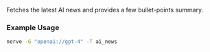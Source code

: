Fetches the latest AI news and provides a few bullet-points summary.

### Example Usage

```sh
nerve -G "openai://gpt-4" -T ai_news
```